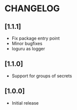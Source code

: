 # CHANGELOG

## [1.1.1]

- Fix package entry point
- Minor bugfixes
- loguru as logger

## [1.1.0]

- Support for groups of secrets

## [1.0.0]

- Initial release
